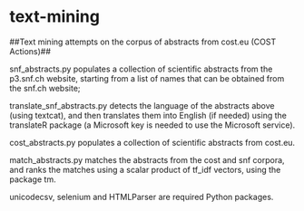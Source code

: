 text-mining
===========

##Text mining attempts on the corpus of abstracts from cost.eu (COST Actions)##

snf_abstracts.py populates a collection of scientific abstracts from the p3.snf.ch website, starting from a list of names that can be obtained from the snf.ch website;

translate_snf_abstracts.py detects the language of the abstracts above (using textcat), and then translates them into English (if needed) using the translateR package (a Microsoft key is needed to use the Microsoft service).

cost_abstracts.py populates a collection of scientific abstracts from cost.eu.

match_abstracts.py matches the abstracts from the cost and snf corpora, and ranks the matches using a scalar product of tf_idf vectors, using the package tm.

unicodecsv, selenium and HTMLParser are required Python packages.
